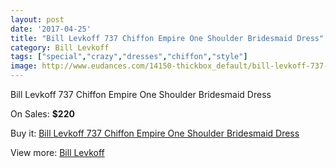 ```yaml
---
layout: post
date: '2017-04-25'
title: "Bill Levkoff 737 Chiffon Empire One Shoulder Bridesmaid Dress"
category: Bill Levkoff
tags: ["special","crazy","dresses","chiffon","style"]
image: http://www.eudances.com/14150-thickbox_default/bill-levkoff-737-chiffon-empire-one-shoulder-bridesmaid-dress.jpg
---
```

Bill Levkoff 737 Chiffon Empire One Shoulder Bridesmaid Dress

On Sales: **$220**
<a href="https://www.eudances.com/en/bill-levkoff/4246-bill-levkoff-737-chiffon-empire-one-shoulder-bridesmaid-dress.html"><amp-img layout="responsive" width="600" height="600" src="//www.eudances.com/14150-thickbox_default/bill-levkoff-737-chiffon-empire-one-shoulder-bridesmaid-dress.jpg" alt="Bill Levkoff 737 Chiffon Empire One Shoulder Bridesmaid Dress 0" /></a>
<a href="https://www.eudances.com/en/bill-levkoff/4246-bill-levkoff-737-chiffon-empire-one-shoulder-bridesmaid-dress.html"><amp-img layout="responsive" width="600" height="600" src="//www.eudances.com/14153-thickbox_default/bill-levkoff-737-chiffon-empire-one-shoulder-bridesmaid-dress.jpg" alt="Bill Levkoff 737 Chiffon Empire One Shoulder Bridesmaid Dress 1" /></a>
<a href="https://www.eudances.com/en/bill-levkoff/4246-bill-levkoff-737-chiffon-empire-one-shoulder-bridesmaid-dress.html"><amp-img layout="responsive" width="600" height="600" src="//www.eudances.com/14152-thickbox_default/bill-levkoff-737-chiffon-empire-one-shoulder-bridesmaid-dress.jpg" alt="Bill Levkoff 737 Chiffon Empire One Shoulder Bridesmaid Dress 2" /></a>
<a href="https://www.eudances.com/en/bill-levkoff/4246-bill-levkoff-737-chiffon-empire-one-shoulder-bridesmaid-dress.html"><amp-img layout="responsive" width="600" height="600" src="//www.eudances.com/14151-thickbox_default/bill-levkoff-737-chiffon-empire-one-shoulder-bridesmaid-dress.jpg" alt="Bill Levkoff 737 Chiffon Empire One Shoulder Bridesmaid Dress 3" /></a>

Buy it: [Bill Levkoff 737 Chiffon Empire One Shoulder Bridesmaid Dress](https://www.eudances.com/en/bill-levkoff/4246-bill-levkoff-737-chiffon-empire-one-shoulder-bridesmaid-dress.html "Bill Levkoff 737 Chiffon Empire One Shoulder Bridesmaid Dress")

View more: [Bill Levkoff](https://www.eudances.com/en/57-bill-levkoff "Bill Levkoff")